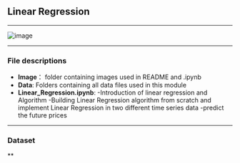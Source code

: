 ## Linear Regression
---
![image](https://static.javatpoint.com/tutorial/machine-learning/images/linear-regression-in-machine-learning.png)

---
### File descriptions
* **Image**： folder containing images used in README and .ipynb
* **Data**: Folders containing all data files used in this module
* **Linear_Regression.ipynb**:
     -Introduction of linear regression and Algorithm
     -Building Linear Regression algorithm from scratch and implement Linear Regression in two different time series data 
     -predict the future prices

---
### Dataset
**

